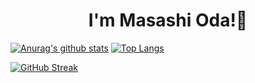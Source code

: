 <h1 align="center">I'm Masashi Oda!🏸</h1>

[![Anurag's github stats](https://github-readme-stats.vercel.app/api?username=masashi545&show_icons=true&title_color=006400&icon_color=8b0000)](https://github.com/anuraghazra/github-readme-stats)
[![Top Langs](https://github-readme-stats.vercel.app/api/top-langs/?username=masashi545&title_color=006400&layout=compact&langs_count=10)](https://github.com/anuraghazra/github-readme-stats)

[![GitHub Streak](https://github-readme-streak-stats.herokuapp.com/?user=masashi545&ring=006400&fire=006400&currStreakLabel=006400)](https://git.io/streak-stats)

<!--
**masashi545/masashi545** is a ✨ _special_ ✨ repository because its `README.md` (this file) appears on your GitHub profile.

Here are some ideas to get you started:

- 🔭 I’m currently working on ...
- 🌱 I’m currently learning ...
- 👯 I’m looking to collaborate on ...
- 🤔 I’m looking for help with ...
- 💬 Ask me about ...
- 📫 How to reach me: ...
- 😄 Pronouns: ...
- ⚡ Fun fact: ...
-->
